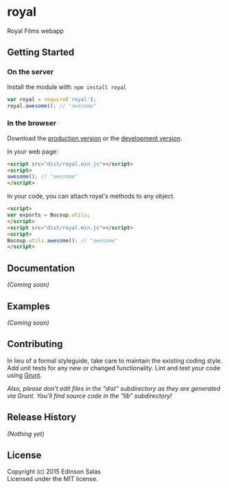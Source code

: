 # royal

Royal Films webapp

## Getting Started
### On the server
Install the module with: `npm install royal`

```javascript
var royal = require('royal');
royal.awesome(); // "awesome"
```

### In the browser
Download the [production version][min] or the [development version][max].

[min]: https://raw.github.com/sedinson/royal/master/dist/royal.min.js
[max]: https://raw.github.com/sedinson/royal/master/dist/royal.js

In your web page:

```html
<script src="dist/royal.min.js"></script>
<script>
awesome(); // "awesome"
</script>
```

In your code, you can attach royal's methods to any object.

```html
<script>
var exports = Bocoup.utils;
</script>
<script src="dist/royal.min.js"></script>
<script>
Bocoup.utils.awesome(); // "awesome"
</script>
```

## Documentation
_(Coming soon)_

## Examples
_(Coming soon)_

## Contributing
In lieu of a formal styleguide, take care to maintain the existing coding style. Add unit tests for any new or changed functionality. Lint and test your code using [Grunt](http://gruntjs.com/).

_Also, please don't edit files in the "dist" subdirectory as they are generated via Grunt. You'll find source code in the "lib" subdirectory!_

## Release History
_(Nothing yet)_

## License
Copyright (c) 2015 Edinson Salas  
Licensed under the MIT license.
